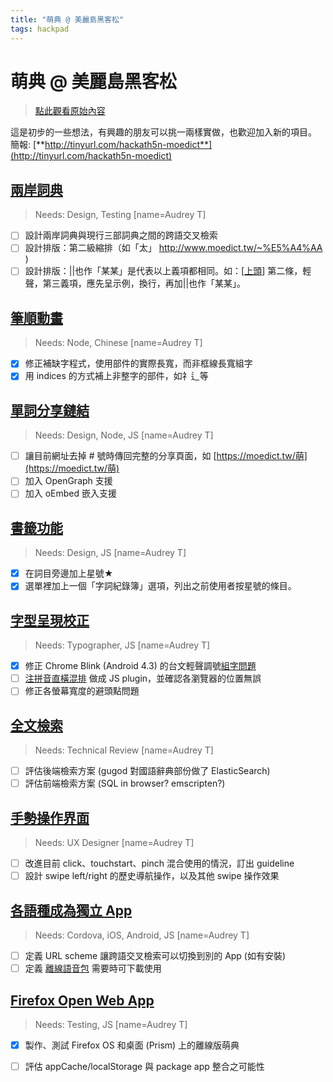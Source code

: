 ```yaml
---
title: "萌典 @ 美麗島黑客松"
tags: hackpad
---
```


# 萌典 @ 美麗島黑客松

> [點此觀看原始內容](https://g0v.hackpad.tw/tDx3D5FZya5)


這是初步的一些想法，有興趣的朋友可以挑一兩樣實做，也歡迎加入新的項目。
    簡報:  [**http://tinyurl.com/hackath5n-moedict**](http://tinyurl.com/hackath5n-moedict)

## [兩岸詞典](https://github.com/audreyt/moedict-webkit/issues/83)

> Needs: Design, Testing
> [name=Audrey T]

- [ ] 設計兩岸詞典與現行三部詞典之間的跨語交叉檢索
- [ ] 設計排版：第二級縮排（如「太」 [http://](http://www.moedict.tw/~%E5%A4%AA)[w](http://www.moedict.tw/~%E5%A4%AA)[w](http://www.moedict.tw/~%E5%A4%AA)[w](http://www.moedict.tw/~%E5%A4%AA)[.](http://www.moedict.tw/~%E5%A4%AA)[moedict.](http://www.moedict.tw/~%E5%A4%AA)[t](http://www.moedict.tw/~%E5%A4%AA)[w](http://www.moedict.tw/~%E5%A4%AA)[/~%E5%A4%AA](http://www.moedict.tw/~%E5%A4%AA) )
- [ ] 設計排版：||也作「某某」是代表以上義項都相同。如：\[[上頭](https://www.moedict.tw/#~%E4%B8%8A%E9%A0%AD)\] 第二條，輕聲，第三義項，應先呈示例，換行，再加||也作「某某」。

## [筆順動畫](https://github.com/g0v/zh-stroke-data/tree/compose)

> Needs: Node, Chinese
> [name=Audrey T]

- [x] 修正補缺字程式，使用部件的實際長寬，而非框線長寬組字
- [x] 用 indices 的方式補上非整字的部件，如礻辶等

## [單詞分享鏈結](https://github.com/audreyt/moedict-webkit/issues/14)

> Needs: Design, Node, JS
> [name=Audrey T]

- [ ] 讓目前網址去掉 # 號時傳回完整的分享頁面，如 [https://moedict.tw/萌](https://moedict.tw/萌)
- [ ] 加入 OpenGraph 支援
- [ ] 加入 oEmbed 嵌入支援

## [書籤功能](https://github.com/audreyt/moedict-webkit/issues/49)

> Needs: Design, JS
> [name=Audrey T]

- [x] 在詞目旁邊加上星號★
- [x] 選單裡加上一個「字詞紀錄簿」選項，列出之前使用者按星號的條目。

## [字型呈現校正](https://github.com/audreyt/moedict-webkit/issues/77)

> Needs: Typographer, JS
> [name=Audrey T]

- [x] 修正 Chrome Blink (Android 4.3) 的台文輕聲調號[組字問題](https://github.com/audreyt/moedict-webkit/issues/54)
- [ ] [注拼音直橫混排](https://www.moedict.tw/experimental-mps/right-angle.html) 做成 JS plugin，並確認各瀏覽器的位置無誤
- [ ] 修正各螢幕寬度的避頭點問題

## [全文檢索](https://github.com/audreyt/moedict-webkit/issues/81)

> Needs: Technical Review
> [name=Audrey T]

- [ ] 評估後端檢索方案 (gugod 對國語辭典部份做了 ElasticSearch)
- [ ] 評估前端檢索方案 (SQL in browser? emscripten?)

## [手勢操作界面](https://github.com/audreyt/moedict-webkit/issues/31)

> Needs: UX Designer
> [name=Audrey T]

- [ ] 改進目前 click、touchstart、pinch 混合使用的情況，訂出 guideline
- [ ] 設計 swipe left/right 的歷史導航操作，以及其他 swipe 操作效果

## [各語種成為獨立 App](https://github.com/audreyt/moedict-webkit/issues/26)

> Needs: Cordova, iOS, Android, JS
> [name=Audrey T]

- [ ] 定義 URL scheme 讓跨語交叉檢索可以切換到別的 App (如有安裝)
- [ ] 定義 [離線語音包](https://github.com/audreyt/moedict-webkit/issues/26#issuecomment-26613125) 需要時可下載使用

## [Firefox Open Web App](https://marketplace.firefox.com/app/moedict/)

> Needs: Testing, JS
> [name=Audrey T]

- [x] 製作、測試 Firefox OS 和桌面 (Prism) 上的離線版萌典
- [ ] 評估 appCache/localStorage 與 package app 整合之可能性

